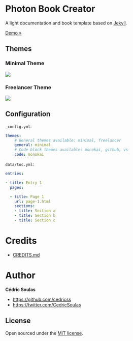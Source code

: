 ---
---

# Photon Book Creator

A light documentation and book template based on [Jekyll](https://jekyllrb.com/).

[Demo »](http://cedricss.github.io/photon-book-creator)

## Themes

### Minimal Theme

<a href="http://cedricss.github.io/photon-book-creator"><img  src="https://raw.githubusercontent.com/cedricss/photon-book-creator/master/img/photon-theme-minimal.png" /></a>

### Freelancer Theme

<a href="http://cedricss.github.io/photon-book-creator"><img  src="https://raw.githubusercontent.com/cedricss/photon-book-creator/master/img/photon-theme-freelancer.png" /></a>

## Configuration

`_config.yml`:

```yaml
themes:
    # General themes available: minimal, freelancer
    general: minimal
    # Code block themes available: monokai, github, vs
    code: monokai
```

`data/toc.yml`:

```yaml
entries:

- title: Entry 1
  pages:

  - title: Page 1
    url: page-1.html
    sections:
    - title: Section a
    - title: Section b
    - title: Section c
```

# Credits

- [CREDITS.md](CREDITS.md)

# Author

**Cédric Soulas**
- <https://github.com/cedricss>
- <https://twitter.com/CedricSoulas>

## License

Open sourced under the [MIT license](LICENSE.md).
